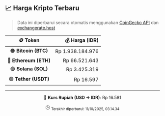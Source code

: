 

<!-- HARGA_KRIPTO -->
## 📈 Harga Kripto Terbaru

> Data ini diperbarui secara otomatis menggunakan [CoinGecko API](https://www.coingecko.com/) dan [exchangerate.host](https://exchangerate.host/)

<div align="center">

| 🪙 Token | 💰 Harga (IDR) |
|:------:|---------------:|
| 🟠 **Bitcoin (BTC)**   | Rp 1.938.184.976 |
| 🔵 **Ethereum (ETH)**  | Rp 66.521.643 |
| 🟣 **Solana (SOL)**    | Rp 3.425.319 |
| 🟢 **Tether (USDT)**   | Rp 16.597 |

---

💱 **Kurs Rupiah (USD → IDR)**: Rp 16.581

🕒 <sub>Terakhir diperbarui: 11/10/2025, 03.14.34</sub>

</div>
<!-- /HARGA_KRIPTO -->